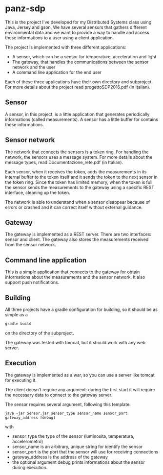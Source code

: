 # panz-sdp

This is the project I've developed for my Distributed Systems class using Java, Jersey and gson. We have several sensors that gathers different environmental data and we want to provide a way to handle and access these informations to a user using a client application.

The project is implemented with three different applications:

* A sensor, which can be a sensor for temperature, acceleration and light
* The gateway, that handles the communications between the sensor network and the user
* A command line application for the end user

Each of these three applications have their own directory and subproject. For more details about the project read progettoSDP2016.pdf (in Italian).

## Sensor

A sensor, in this project, is a little application that generates periodically informations (called measurements). A sensor has a little buffer for contains these informations.

## Sensor network

The network that connects the sensors is a token ring. For handling the network, the sensors uses a message system. For more details about the message types, read Documentazione_rete.pdf (in Italian).

Each sensor, when it receives the token, adds the measurements in its internal buffer to the token itself and it sends the token to the next sensor in the token ring. Since the token has limited memory, when the token is full the sensor sends the measurements to the gateway using a specific REST interface, cleaning up the token.

The network is able to understand when a sensor disappear because of errors or crashed and it can correct itself without external guidance.

## Gateway

The gateway is implemented as a REST server. There are two interfaces: sensor and client. The gateway also stores the measurements received from the sensor network.

## Command line application

This is a simple application that connects to the gateway for obtain informations about the measurements and the sensor network. It also support push notifications.

## Building

All three projects have a gradle configuration for building, so it should be as simple as a
```bash
gradle build
```

on the directory of the subproject.

The gateway was tested with tomcat, but it should work with any web server.

## Execution

The gateway is implemented as a war, so you can use a server like tomcat for executing it.

The client doesn't require any argument: during the first start it will require the necessary data to connect to the gateway server.

The sensor requires several argument, following this template:
```
java -jar Sensor.jar sensor_type sensor_name sensor_port gateway_address [debug]
```
with

* sensor_type the type of the sensor (luminosita, temperatura, accelerometro)
* sensor_name is an arbitrary, unique string for identify the sensor
* sensor_port is the port that the sensor will use for receiving connections
* gateway_address is the address of the gateway
* the optional argument debug prints informations about the sensor during execution.
